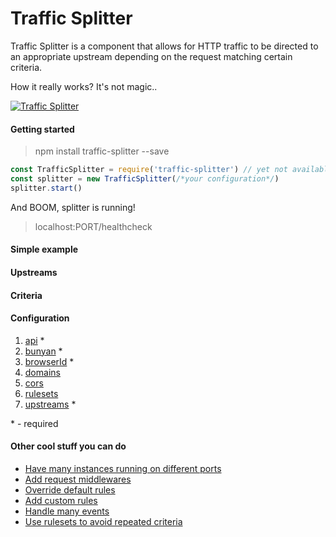 Traffic Splitter
==

Traffic Splitter is a component that allows for HTTP traffic to be directed to an appropriate upstream depending on the request matching certain criteria.

How it really works? It's not magic..

[![Traffic Splitter](https://photos-1.dropbox.com/t/2/AACen0fTStX5H-S-usUITXcA7upuu3K-QlA1PjrTZfEgcQ/12/226347707/png/32x32/1/_/1/2/Traffic%20Splitter.png/EIqv9akBGI3e-AEgBygH/TJnSk7V6AIGTed1nXtJUj-89P1698amWyf71CmpOAcg?size=1280x960&size_mode=3)](https://www.mindera.com)

#### Getting started
> npm install traffic-splitter --save

```javascript
const TrafficSplitter = require('traffic-splitter') // yet not available
const splitter = new TrafficSplitter(/*your configuration*/)
splitter.start()
```
And BOOM, splitter is running!
> localhost:PORT/healthcheck

#### Simple example


#### Upstreams

#### Criteria

#### Configuration
  1. [api](http://trafficsplitter.io/configuration/api) *
  2. [bunyan](http://trafficsplitter.io/configuration/bunyan) *
  3. [browserId](http://trafficsplitter.io/configuration/browserId) *
  4. [domains](http://trafficsplitter.io/configuration/domains)
  5. [cors](http://trafficsplitter.io/configuration/cors)
  6. [rulesets](http://trafficsplitter.io/configuration/rulesets)
  7. [upstreams](http://trafficsplitter.io/configuration/upstreams) *

\* - required

#### Other cool stuff you can do
  - [Have many instances running on different ports](http://trafficsplitter.io/instances)
  - [Add request middlewares](http://trafficsplitter.io/middlewares)
  - [Override default rules](http://trafficsplitter.io/default-rules)
  - [Add custom rules](http://trafficsplitter.io/custom-rules)
  - [Handle many events](http://trafficsplitter.io/events)
  - [Use rulesets to avoid repeated criteria](http://trafficsplitter.io/rulesets)

